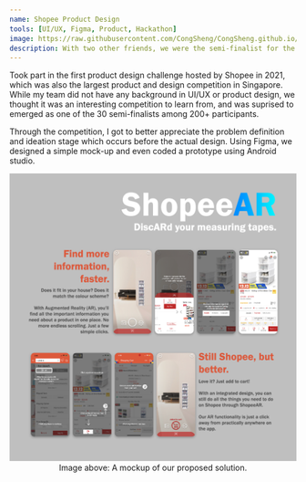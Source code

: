 ```yaml
---
name: Shopee Product Design
tools: [UI/UX, Figma, Product, Hackathon]
image: https://raw.githubusercontent.com/CongSheng/CongSheng.github.io/master/images/Hackathons/ShopeeAR_Figma.jpg
description: With two other friends, we were the semi-finalist for the Shopee Product Design Challenge 2021.
---
```

Took part in the first product design challenge hosted by Shopee in 2021, which was also the largest product and design
competition in Singapore. While my team did not have any background in UI/UX or product design, we thought it was
an interesting competition to learn from, and was suprised to emerged as one of the 30 semi-finalists among 200+ participants. 

Through the competition, I got to better appreciate the problem definition and ideation stage which occurs before the actual design.
Using Figma, we designed a simple mock-up and even coded a prototype using Android studio.

<img src="https://raw.githubusercontent.com/CongSheng/CongSheng.github.io/master/images/Hackathons/MockUp_FB_01.png" width="800" alt="Mockup of our proposed solution.">
<center>Image above: A mockup of our proposed solution.</center>